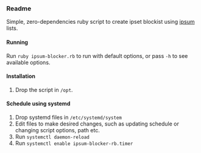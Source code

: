 ### Readme

Simple, zero-dependencies ruby script to create ipset blockist using [ipsum](https://github.com/stamparm/ipsum/) lists.

#### Running

Run `ruby ipsum-blocker.rb` to run with default options, or pass `-h` to see available options.

#### Installation

1. Drop the script in `/opt`.


#### Schedule using systemd

1. Drop systemd files in `/etc/systemd/system`
2. Edit files to make desired changes, such as updating schedule or changing script options, path etc.
3. Run `systemctl daemon-reload`
4. Run `systemctl enable ipsum-blocker-rb.timer`
